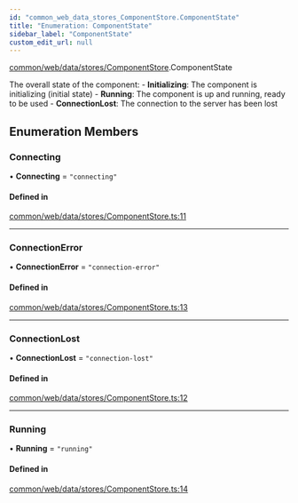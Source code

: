 ```yaml
---
id: "common_web_data_stores_ComponentStore.ComponentState"
title: "Enumeration: ComponentState"
sidebar_label: "ComponentState"
custom_edit_url: null
---
```


[common/web/data/stores/ComponentStore](../modules/common_web_data_stores_ComponentStore.md).ComponentState

The overall state of the component:
    - **Initializing**: The component is initializing (initial state)
    - **Running**: The component is up and running, ready to be used
    - **ConnectionLost**: The connection to the server has been lost

## Enumeration Members

### Connecting

• **Connecting** = ``"connecting"``

#### Defined in

[common/web/data/stores/ComponentStore.ts:11](https://github.com/Soroush9978/rds-ng/blob/5673246/src/common/web/data/stores/ComponentStore.ts#L11)

___

### ConnectionError

• **ConnectionError** = ``"connection-error"``

#### Defined in

[common/web/data/stores/ComponentStore.ts:13](https://github.com/Soroush9978/rds-ng/blob/5673246/src/common/web/data/stores/ComponentStore.ts#L13)

___

### ConnectionLost

• **ConnectionLost** = ``"connection-lost"``

#### Defined in

[common/web/data/stores/ComponentStore.ts:12](https://github.com/Soroush9978/rds-ng/blob/5673246/src/common/web/data/stores/ComponentStore.ts#L12)

___

### Running

• **Running** = ``"running"``

#### Defined in

[common/web/data/stores/ComponentStore.ts:14](https://github.com/Soroush9978/rds-ng/blob/5673246/src/common/web/data/stores/ComponentStore.ts#L14)
